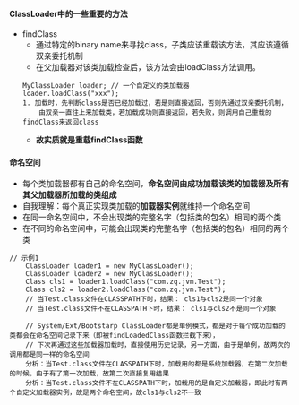 #### ClassLoader中的一些重要的方法
* findClass
    * 通过特定的binary name来寻找class，子类应该重载该方法，其应该遵循双亲委托机制
    * 在父加载器对该类加载检查后，该方法会由loadClass方法调用。
    ```
    MyClassLoader loader; // 一个自定义的类加载器
    loader.loadClass("xxx");
    1. 加载时，先判断class是否已经加载过，若是则直接返回，否则先通过双亲委托机制，
        由双亲一直往上来加载类，若加载成功则直接返回，若失败，则调用自己重载的findClass来返回class
    ```
    * **故实质就是重载findClass函数**
#### 命名空间
* 每个类加载器都有自己的命名空间，**命名空间由成功加载该类的加载器及所有其父加载器所加载的类组成**
* 自我理解：每个真正实现类加载的**加载器实例**就维持一个命名空间
* 在同一命名空间中，不会出现类的完整名字（包括类的包名）相同的两个类
* 在不同的命名空间中，可能会出现类的完整名字（包括类的包名）相同的两个类
```
// 示例1
    ClassLoader loader1 = new MyClassLoader();
    ClassLoader loader2 = new MyClassLoader();
    Class cls1 = loader1.loadClass("com.zq.jvm.Test");
    Class cls2 = loader2.loadClass("com.zq.jvm.Test");
    // 当Test.class文件在CLASSPATH下时，结果： cls1与cls2是同一个对象
    // 当Test.class文件不在CLASSPATH下时，结果： cls1与cls2不是同一个对象
    
    // System/Ext/Bootstarp ClassLoader都是单例模式，都是对于每个成功加载的类都会在命名空间记录下来（即被findLoadedClass函数拦截下来），
    // 下次再通过这些加载器加载时，直接使用历史记录，另一方面，由于是单例，故两次的调用都是同一样的命名空间
    分析：当Test.class文件在CLASSPATH下时，加载用的都是系统加载器，在第二次加载的时候，由于有了第一次加载，故第二次直接复用结果
    分析：当Test.class文件不在CLASSPATH下时，加载用的是自定义加载器，即此时有两个自定义加载器实例，故是两个命名空间，故cls1与cls2不一致
```
